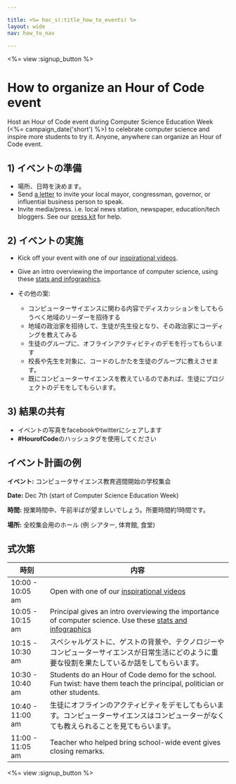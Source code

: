 ```yaml
---

title: <%= hoc_s(:title_how_to_events) %>
layout: wide
nav: how_to_nav

---
```


<%= view :signup_button %>

# How to organize an Hour of Code event

Host an Hour of Code event during Computer Science Education Week (<%= campaign_date('short') %>) to celebrate computer science and inspire more students to try it. Anyone, anywhere can organize an Hour of Code event.

## 1) イベントの準備

  * 場所、日時を決めます。
  * Send [a letter](https://docs.google.com/a/code.org/document/d/1eP41sKW7y0qq_JvkRIgZK8dWYICaGRZ4CCDETXa78wY/edit) to invite your local mayor, congressman, governor, or influential business person to speak.
  * Invite media/press. i.e. local news station, newspaper, education/tech bloggers. See our [press kit](<%= resolve_url('/promote/press-kit') %>) for help.

## 2) イベントの実施

  * Kick off your event with one of our [inspirational videos](<%= resolve_url('/promote#videos') %>).
  * Give an intro overviewing the importance of computer science, using these [stats and infographics](<%= resolve_url('/promote/stats') %>).   
      
    
  * その他の案: 
      * コンピューターサイエンスに関わる内容でディスカッションをしてもらうべく地域のリーダーを招待する
      * 地域の政治家を招待して、生徒が先生役となり、その政治家にコーディングを教えてみる
      * 生徒のグループに、オフラインアクティビティのデモを行ってもらいます
      * 校長や先生を対象に、コードのしかたを生徒のグループに教えさせます。
      * 既にコンピューターサイエンスを教えているのであれば、生徒にプロジェクトのデモをしてもらいます。

## 3) 結果の共有

  * イベントの写真をfacebookやtwitterにシェアします 
  * **#HourofCode**のハッシュタグを使用してください

## イベント計画の例

**イベント:** コンピュータサイエンス教育週間開始の学校集会

**Date:** Dec 7th (start of Computer Science Education Week)

**時間:** 授業時間中、午前半ばが望ましいでしょう。所要時間約1時間です。

**場所:** 全校集会用のホール (例 シアター, 体育館, 食堂)   
  


## 式次第

| 時刻               | 内容                                                                                                                                              |
| ---------------- | ----------------------------------------------------------------------------------------------------------------------------------------------- |
| 10:00 - 10:05 am | Open with one of our [inspirational videos](<%= resolve_url('/promote#videos') %>)                                                                |
| 10:05 - 10:15 am | Principal gives an intro overviewing the importance of computer science. Use these [stats and infographics](<%= resolve_url('/promote/stats') %>) |
| 10:15 - 10:30 am | スペシャルゲストに、ゲストの背景や、テクノロジーやコンピューターサイエンスが日常生活にどのように重要な役割を果たしているか話をしてもらいます。                                                                         |
| 10:30 - 10:40 am | Students do an Hour of Code demo for the school. Fun twist: have them teach the principal, politician or other students.                        |
| 10:40 - 11:00 am | 生徒にオフラインのアクティビティをデモしてもらいます。コンピューターサイエンスはコンピューターがなくても教えられることを見てもらいます。                                                                            |
| 11:00 - 11:05 am | Teacher who helped bring school-wide event gives closing remarks.                                                                               |

<%= view :signup_button %>